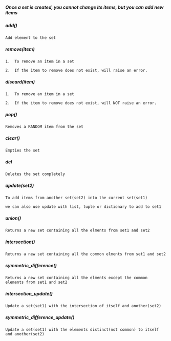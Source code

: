 ##### Once a set is created, you cannot change its items, but you can add new items

##### add()

    Add element to the set

##### remove(item)

    1.  To remove an item in a set

    2.  If the item to remove does not exist, will raise an error.

##### discard(item)

    1.  To remove an item in a set

    2.  If the item to remove does not exist, will NOT raise an error.

##### pop()

    Removes a RANDOM item from the set

##### clear() 
    
    Empties the set

##### del

    Deletes the set completely

#####  update(set2)

    To add items from another set(set2) into the current set(set1)

    we can also use update with list, tuple or dictionary to add to set1

##### union()

    Returns a new set containing all the elments from set1 and set2

##### intersection()

    Returns a new set containing all the common elments from set1 and set2

##### symmetric_difference()

    Returns a new set containing all the elments except the common elements from set1 and set2

##### intersection_update()

    Update a set(set1) with the intersection of itself and another(set2)

##### symmetric_difference_update()

    Update a set(set1) with the elements distinct(not common) to itself and another(set2)